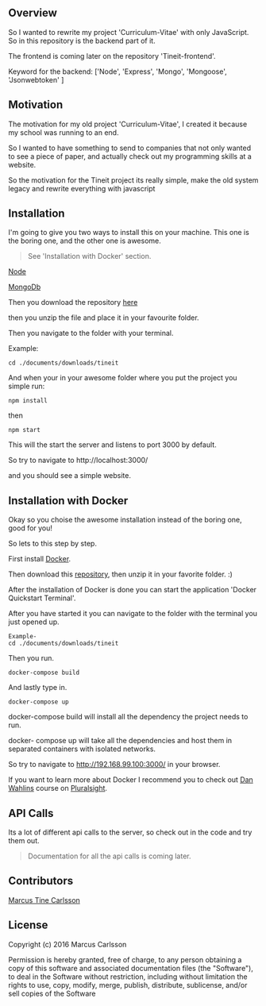 ## Overview

So I wanted to rewrite my project 'Curriculum-Vitae' with only JavaScript. 
So in this repository is the backend part of it. 

The frontend is coming later on the repository 'Tineit-frontend'.

Keyword for the backend: ['Node', 'Express', 'Mongo', 'Mongoose', 'Jsonwebtoken' ]

## Motivation

 The motivation for my old project 'Curriculum-Vitae', I created it because my school was running to an end.

So I wanted to have something to send to companies that not only wanted to see a piece of paper, and actually check out my
 programming skills at a website.

 So the motivation for the Tineit project its really simple, make the old system legacy and rewrite everything with javascript

## Installation

I'm going to give you two ways to install this on your machine. 
This one is the boring one, and the other one is awesome. 
> See 'Installation with Docker' section.

[Node](https://nodejs.org/en/)

[MongoDb](https://www.mongodb.com/)

Then you download the repository [here](https://github.com/Tinee/Curriculum-Vitae/archive/master.zip)

then you unzip the file and place it in your favourite folder.

Then you navigate to the folder with your terminal.

Example:
```
cd ./documents/downloads/tineit
```

And when your in your awesome folder where you put the project you simple run:
```
npm install
```
then
```
npm start
```

This will the start the server and listens to port 3000 by default. 

So try to navigate to http://localhost:3000/

and you should see a simple website.

## Installation with Docker

Okay so you choise the awesome installation instead of the boring one, good for you! 

So lets to this step by step.

First install [Docker](https://www.docker.com/products/docker#/mac).

Then download this [repository](https://github.com/Tinee/Curriculum-Vitae/archive/master.zip), then unzip it in your favorite folder. :)

After the installation of Docker is done you can start the application 'Docker Quickstart Terminal'.

After you have started it you can navigate to the folder with the terminal you just opened up.


```
Example-
cd ./documents/downloads/tineit
```
Then you run.
```
docker-compose build
```
And lastly type in.
```
docker-compose up
```

docker-compose build will install all the dependency the project needs to run.

docker- compose up will take all the dependencies and host them in separated containers with isolated networks.

So try to navigate to http://192.168.99.100:3000/ in your browser.

If you want to learn more about Docker I recommend you to check out [Dan Wahlins](https://twitter.com/DanWahlin) course on [Pluralsight](https://www.pluralsight.com/courses/docker-web-development).


## API Calls

Its a lot of different api calls to the server, so check out in the code and try them out.
> Documentation for all the api calls is coming later.


## Contributors

[Marcus Tine Carlsson](https://twitter.com/tineiit)

## License

Copyright (c) 2016 Marcus Carlsson

Permission is hereby granted, free of charge, to any person obtaining a copy
of this software and associated documentation files (the "Software"), to deal
in the Software without restriction, including without limitation the rights
to use, copy, modify, merge, publish, distribute, sublicense, and/or sell
copies of the Software
